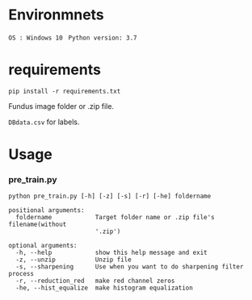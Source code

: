 # Environmnets
`OS : Windows 10 `
`Python version: 3.7`

# requirements
```shell script
pip install -r requirements.txt
```
Fundus image folder or .zip file.

`DBdata.csv` for labels.


# Usage
### pre_train.py

```shell script
python pre_train.py [-h] [-z] [-s] [-r] [-he] foldername
```

````
positional arguments:
  foldername            Target folder name or .zip file's filename(without
                        '.zip')

optional arguments:
  -h, --help            show this help message and exit
  -z, --unzip           Unzip file
  -s, --sharpening      Use when you want to do sharpening filter process
  -r, --reduction_red   make red channel zeros
  -he, --hist_equalize  make histogram equalization
````